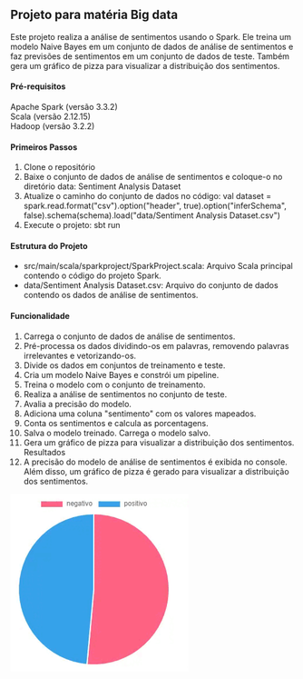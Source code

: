## Projeto para matéria Big data
Este projeto realiza a análise de sentimentos usando o Spark. Ele treina um modelo Naive Bayes em um conjunto de dados de análise de sentimentos e faz previsões de sentimentos em um conjunto de dados de teste. Também gera um gráfico de pizza para visualizar a distribuição dos sentimentos.

#### Pré-requisitos
Apache Spark (versão 3.3.2)\
Scala (versão 2.12.15)\
Hadoop (versão 3.2.2)

#### Primeiros Passos

1. Clone o repositório
2. Baixe o conjunto de dados de análise de sentimentos e coloque-o no diretório data: Sentiment Analysis Dataset
3. Atualize o caminho do conjunto de dados no código: val dataset = spark.read.format("csv").option("header", true).option("inferSchema", false).schema(schema).load("data/Sentiment Analysis Dataset.csv")
4. Execute o projeto: sbt run

#### Estrutura do Projeto
* src/main/scala/sparkproject/SparkProject.scala: Arquivo Scala principal contendo o código do projeto Spark.
* data/Sentiment Analysis Dataset.csv: Arquivo do conjunto de dados contendo os dados de análise de sentimentos.

#### Funcionalidade
1. Carrega o conjunto de dados de análise de sentimentos.
2. Pré-processa os dados dividindo-os em palavras, removendo palavras irrelevantes e vetorizando-os.
3. Divide os dados em conjuntos de treinamento e teste.
4. Cria um modelo Naive Bayes e constrói um pipeline.
5. Treina o modelo com o conjunto de treinamento.
6. Realiza a análise de sentimentos no conjunto de teste.
7. Avalia a precisão do modelo.
8. Adiciona uma coluna "sentimento" com os valores mapeados.
9. Conta os sentimentos e calcula as porcentagens.
10. Salva o modelo treinado.
Carrega o modelo salvo.
11. Gera um gráfico de pizza para visualizar a distribuição dos sentimentos.
Resultados
12. A precisão do modelo de análise de sentimentos é exibida no console. Além disso, um gráfico de pizza é gerado para visualizar a distribuição dos sentimentos.


![Alt Text](img/gifGraficoPizza.gif)

